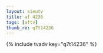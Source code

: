 ```yaml
--- 
layout: sieutv
title: af 4236
tags: [aftv]
thumb_re: q7t14236
---
```

{% include tvadv key="q7t14236" %} 
